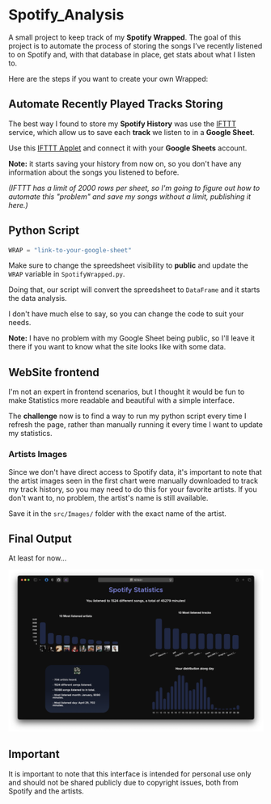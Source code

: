 # Spotify_Analysis

A small project to keep track of my **Spotify Wrapped**. The goal of this project is to automate the process of storing the songs I’ve recently listened to on Spotify and, with that database in place, get stats about what I listen to. 

Here are the steps if you want to create your own Wrapped:

## Automate Recently Played Tracks Storing

The best way I found to store my **Spotify History** was use the [IFTTT](https://ifttt.com/explore) service, which allow us to save each **track** we listen to in a **Google Sheet**. 

Use this [IFTTT Applet](https://ifttt.com/applets/nin7BxVm-keep-a-log-of-your-recently-played-tracks) and connect it with your **Google Sheets** account.

**Note:** it starts saving your history from now on, so you don't have any information about the songs you listened to before.

*(IFTTT has a limit of 2000 rows per sheet, so I'm going to figure out how to automate this "problem" and save my songs without a limit, publishing it here.)*

## Python Script

```python
WRAP = "link-to-your-google-sheet"
```

Make sure to change the spreedsheet visibility to **public** and update the `WRAP` variable in `SpotifyWrapped.py`.

Doing that, our script will convert the spreedsheet to `DataFrame` and it starts the data analysis.

I don't have much else to say, so you can change the code to suit your needs.

**Note:** I have no problem with my Google Sheet being public, so I'll leave it there if you want to know what the site looks like with some data.

## WebSite frontend

I'm not an expert in frontend scenarios, but I thought it would be fun to make Statistics more readable and beautiful with a simple interface.

The **challenge** now is to find a way to run my python script every time I refresh the page, rather than manually running it every time I want to update my statistics.

### Artists Images

Since we don't have direct access to Spotify data, it's important to note that the artist images seen in the first chart were manually downloaded to track my track history, so you may need to do this for your favorite artists. If you don't want to, no problem, the artist's name is still available.

Save it in the `src/Images/` folder with the exact name of the artist.

## Final Output
At least for now...

![image](ReadmeImgs/image.png)



## Important

It is important to note that this interface is intended for personal use only and should not be shared publicly due to copyright issues, both from Spotify and the artists.